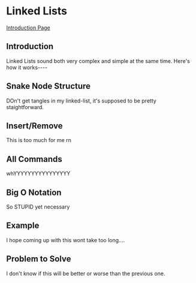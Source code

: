 # Linked Lists

[Introduction Page](0-Introduction.md)

## Introduction

Linked Lists sound both very complex and simple at the same time. Here's how it works---- 

## Snake Node Structure

DOn't get tangles in my linked-list, it's supposed to be pretty staightforward.

## Insert/Remove

This is too much for me rn

## All Commands

whYYYYYYYYYYYYYYYY

## Big O Notation

So STUPID yet necessary

## Example

I hope coming up with this wont take too long....

## Problem to Solve

I don't know if this will be better or worse than the previous one.
